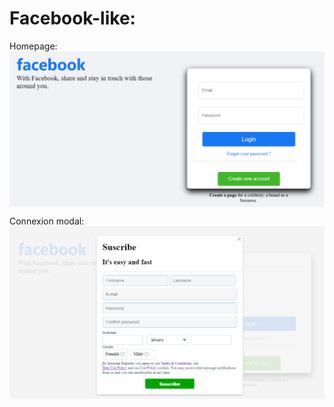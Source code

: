 # Facebook-like:

Homepage:<br>
<img src="https://github.com/AndryMSI3/Facebook-like/blob/main/screenshot/Homepage.png" width=900 align=center>

Connexion modal:<br>
<img src="https://github.com/AndryMSI3/Facebook-like/blob/main/screenshot/Login.png" width=900 align=center>
